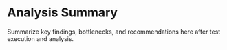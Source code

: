 # Analysis Summary

Summarize key findings, bottlenecks, and recommendations here after test execution and analysis. 